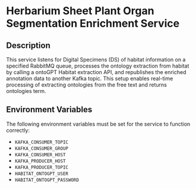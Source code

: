 # Herbarium Sheet Plant Organ Segmentation Enrichment Service

## Description
This service listens for Digital Specimens (DS) of habitat information on a specified RabbitMQ queue, processes the ontology extraction from habitat by calling a ontoGPT Habitat extraction API, and republishes the enriched annotation data to another Kafka topic. This setup enables real-time processing of extracting ontologies from the free text and returns ontologies term.

## Environment Variables

The following environment variables must be set for the service to function correctly:

- `KAFKA_CONSUMER_TOPIC`  
- `KAFKA_CONSUMER_GROUP`  
- `KAFKA_CONSUMER_HOST`  
- `KAFKA_PRODUCER_HOST`  
- `KAFKA_PRODUCER_TOPIC`  
- `HABITAT_ONTOGPT_USER`  
- `HABITAT_ONTOGPT_PASSWORD`  
